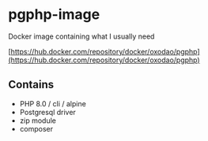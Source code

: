 # pgphp-image
Docker image containing what I usually need

[https://hub.docker.com/repository/docker/oxodao/pgphp](https://hub.docker.com/repository/docker/oxodao/pgphp)

## Contains

- PHP 8.0 / cli / alpine
- Postgresql driver
- zip module
- composer
